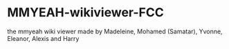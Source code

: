 # MMYEAH-wikiviewer-FCC
the mmyeah wiki viewer made by Madeleine, Mohamed (Samatar), Yvonne, Eleanor, Alexis and Harry

